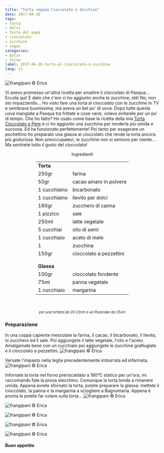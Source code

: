 ```yaml
---
title: "Torta vegana Cioccolato e Zucchine"
date: 2017-04-28
tags:
- torta
- dolci
- festa del papà
- cioccolato
- zucchine 
- vegan
categories:
- Dolce
- Torte 
label: 2017-04-28-torta-al-cioccolato-e-zucchine
lang: it 
---
```

![](header.jpg "frangipani © Erica")

Vi avevo promesso un'altra ricetta per smaltire il cioccolato di Pasqua... Eccola qui! E dato che c'ero ci ho aggiunto anche le zucchine, olé! No, non sto impazzendo... Ho visto fare una torta al cioccolato con le zucchine in TV e sembrava buonissima, ma aveva un bel po' di uova. Dopo tutte queste uova mangiate a Pasqua tra frittate e cose varie, volevo evitarele per un po' di tempo. Che ho fatto? Ho usato come base la ricetta della mia <a href="http://frangipani.raiano.ch/2016-09-24-torta-cioccolato-e-pere/" target="_blank">Torta Cioccolato e Pere</a> e ci ho aggiunto una zucchina per renderla più umida e succosa. Ed ha funzionato perfettamente! Poi tanto per esagerare un pochettino ho preparato una glassa al cioccolato che rende la torta ancora più goduriosa. Non preoccupatevi, le zucchine non si sentono per niente... Ma sentirete tutto il gusto del cioccolato!

<div id="wrapper" style="text-align: center">
  <div id="yourdiv" style="display: inline-block;">
    <div class="ingredients">
      <div class="ingredients-title">Ingredienti</div>
      <table>
        <tbody>
          <tr>
            <td colspan="2"><b>Torta</b></td>
          </tr>
          <tr>
            <td>250gr</td>
            <td>farina</td>
          </tr>
          <tr>
            <td>50gr</td>
            <td>cacao amaro in polvere</td>
          </tr>
          <tr>
            <td>1 cucchiaino</td>
            <td>bicarbonato</td>
          </tr>
          <tr>
            <td>1 cucchiaino</td>
            <td>lievito per dolci</td>
          </tr>
          <tr>
            <td>160gr</td>
            <td>zucchero di canna</td>
          </tr>
          <tr>
            <td>1 pizzico</td>
            <td>sale</td>
          </tr>
          <tr>
            <td>250ml</td>
            <td>latte vegetale</td>
          </tr>
          <tr>
            <td>5 cucchiai</td>
            <td>olio di semi</td>        
          </tr>
          <tr>
            <td>1 cucchiaio</td>
            <td>aceto di mele</td>
          </tr>
          <tr>
            <td>1</td>
            <td>zucchina</td>        
          </tr>
          <tr>
            <td>150gr</td>
            <td>cioccolato a pezzettini</td>
          </tr>
          <tr style="height: 15px;"></tr>
          <tr>          
            <td colspan="2"><b>Glassa</b></td>
          </tr>
          <tr>
            <td>100gr</td>
            <td>cioccolato fondente</td>
          </tr>
          <tr>
            <td>75ml</td>
            <td>panna vegetale</td>        
          </tr>
          <tr>
            <td>1 cucchiaio</td>
            <td>margarina</td>
          </tr>
        </tbody>
      </table>
      <br></br>
      <i class="pull-right" style="font-size: 80%;">per una tortiera da 20-22cm o un Plumcake da 25cm</i>
    </div>
  </div>
</div>


<h3>
  <font color="grey">
    <i class="fa fa-cogs"></i>
  </font> Preparazione
</h3>

In una coppa capiente mescolate la farina, il cacao, il bicarbonato, il lievito, lo zucchero ed il sale. Poi aggiungete il latte vegetale, l'olio e l'aceto. Amalgamate bene con un cucchiaio poi aggiungete le zucchine grattugiate e il cioccolato a pezzettini.
![](impasto.jpg "frangipani © Erica")

Versate l'impasto nella teglia precedentemente imburrata ed infarinata.
![](teglia.jpg "frangipani © Erica")

Infornate la torta nel forno preriscaldato a 180°C statico per un'ora, mi raccomando fate la prova stecchino. Comunque la torta tende a rimanere umida. Appena avrete sfornato la torta, potete preparare la glassa: mettete il cioccolato, la panna e la margarina a sciogliere a Bagnomaria. Appena è pronta la potete far colare sulla torta...
![](risultato1.jpg "frangipani © Erica")

![](risultato2.jpg "frangipani © Erica")

![](risultato3.jpg "frangipani © Erica")

![](risultato4.jpg "frangipani © Erica")

![](risultato5.jpg "frangipani © Erica")

<h4>Buon appetito
  <font color="red">
    <i class="fa fa-smile-o"></i>
  </font>
</h4>